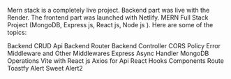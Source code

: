 Mern stack is a completely live project. Backend part was live with the Render. The frontend part was launched with Netlify.
MERN Full Stack Project (MongoDB, Express js, React js, Node js ). Here are some of the topics:

Backend CRUD Api
Backend Router
Backend Controller
CORS Policy
Error Middleware and Other Middlewares
Express Async Handler
MongoDB Operations
Vite with React js
Axios for Api
React Hooks
Components Route
Toastfy Alert
Sweet Alert2
